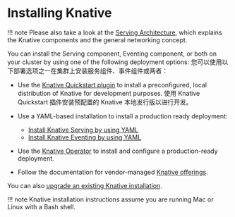 # Installing Knative

!!! note
    Please also take a look at the [Serving Architecture](../serving/architecture.md), which explains the Knative components and the general networking concept.

You can install the Serving component, Eventing component, or both on your
cluster by using one of the following deployment options:
您可以使用以下部署选项之一在集群上安装服务组件、事件组件或两者：

- Use the [Knative Quickstart plugin](quickstart-install.md) to install a
preconfigured, local distribution of Knative for development purposes.
  使用 Knative Quickstart 插件安装预配置的 Knative 本地发行版以进行开发。

- Use a YAML-based installation to install a production ready deployment:
    - [Install Knative Serving by using YAML](yaml-install/serving/install-serving-with-yaml.md)
    - [Install Knative Eventing by using YAML](yaml-install/eventing/install-eventing-with-yaml.md)

- Use the [Knative Operator](operator/knative-with-operators.md) to install and
configure a production-ready deployment.

- Follow the documentation for vendor-managed [Knative offerings](knative-offerings.md).

You can also [upgrade an existing Knative installation](upgrade/README.md).

!!! note
    Knative installation instructions assume you are running Mac or Linux with a Bash shell.
<!-- TODO: Link to provisioning guide for advanced installation -->

